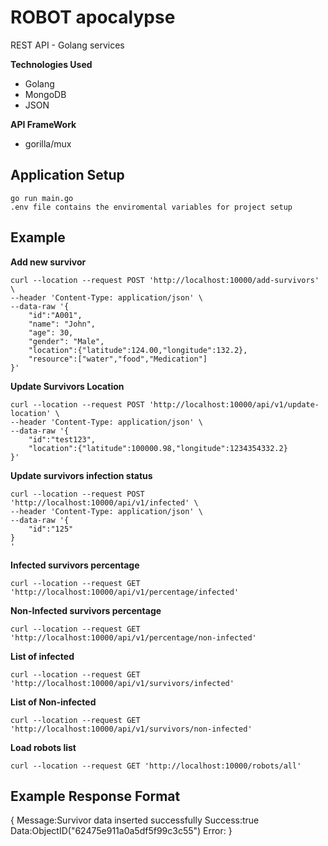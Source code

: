 # ROBOT apocalypse

REST API - Golang services

**Technologies Used**
- Golang
- MongoDB
- JSON

**API FrameWork**
- gorilla/mux


## Application Setup

    go run main.go
    .env file contains the enviromental variables for project setup

## Example

**Add new survivor**

    curl --location --request POST 'http://localhost:10000/add-survivors' \
    --header 'Content-Type: application/json' \
    --data-raw '{
        "id":"A001",
        "name": "John", 
        "age": 30, 
        "gender": "Male",
        "location":{"latitude":124.00,"longitude":132.2},
        "resource":["water","food","Medication"]
    }'
 

**Update Survivors Location**

    curl --location --request POST 'http://localhost:10000/api/v1/update-location' \
    --header 'Content-Type: application/json' \
    --data-raw '{
        "id":"test123",
        "location":{"latitude":100000.98,"longitude":1234354332.2}
    }'

**Update survivors infection status**

    curl --location --request POST 'http://localhost:10000/api/v1/infected' \
    --header 'Content-Type: application/json' \
    --data-raw '{
        "id":"125"
    }
    '

**Infected  survivors percentage**

    curl --location --request GET 'http://localhost:10000/api/v1/percentage/infected'

**Non-Infected  survivors percentage**
    
    curl --location --request GET 'http://localhost:10000/api/v1/percentage/non-infected'
   
**List of infected**

    curl --location --request GET 'http://localhost:10000/api/v1/survivors/infected'

**List of Non-infected**

    curl --location --request GET 'http://localhost:10000/api/v1/survivors/non-infected'
    
**Load robots list**

    curl --location --request GET 'http://localhost:10000/robots/all'

## Example Response Format

{
    Message:Survivor data inserted successfully 
    Success:true 
    Data:ObjectID("62475e911a0a5df5f99c3c55") 
    Error:<nil>
}